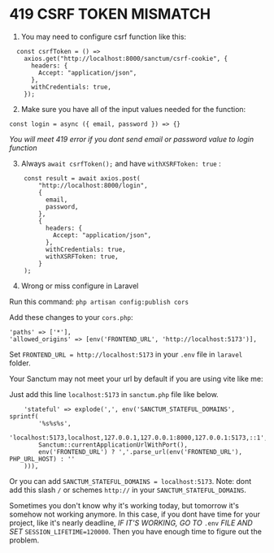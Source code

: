 # 419 CSRF TOKEN MISMATCH

1. You may need to configure csrf function like this:

```
  const csrfToken = () =>
    axios.get("http://localhost:8000/sanctum/csrf-cookie", {
      headers: {
        Accept: "application/json",
      },
      withCredentials: true,
    });
```

2. Make sure you have all of the input values needed for the function:

`const login = async ({ email, password }) => {} `

_You will meet 419 error if you dont send email or password value to login function_

3. Always `await csrfToken();` and have `withXSRFToken: true` :

```
    const result = await axios.post(
        "http://localhost:8000/login",
        {
          email,
          password,
        },
        {
          headers: {
            Accept: "application/json",
          },
          withCredentials: true,
          withXSRFToken: true,
        }
    );
```

4. Wrong or miss configure in Laravel

Run this command: `php artisan config:publish cors`

Add these changes to your `cors.php`:

```
'paths' => ['*'],
'allowed_origins' => [env('FRONTEND_URL', 'http://localhost:5173')],
```

Set `FRONTEND_URL = http://localhost:5173` in your `.env` file in `laravel` folder.

Your Sanctum may not meet your url by default if you are using vite like me:

Just add this line `localhost:5173` in `sanctum.php` file like below. 
```
    'stateful' => explode(',', env('SANCTUM_STATEFUL_DOMAINS', sprintf(
        '%s%s%s',
        'localhost:5173,localhost,127.0.0.1,127.0.0.1:8000,127.0.0.1:5173,::1',
        Sanctum::currentApplicationUrlWithPort(),
        env('FRONTEND_URL') ? ','.parse_url(env('FRONTEND_URL'), PHP_URL_HOST) : ''
    ))),
```

Or you can add `SANCTUM_STATEFUL_DOMAINS = localhost:5173`. Note: dont add this slash `/` or schemes `http://` in your `SANCTUM_STATEFUL_DOMAINS`.

Sometimes you don't know why it's working today, but tomorrow it's somehow not working anymore. 
In this case, if you dont have time for your project, like it's nearly deadline, 
*IF IT'S WORKING, GO TO* `.env` *FILE AND SET*  `SESSION_LIFETIME=120000`. 
Then you have enough time to figure out the problem.